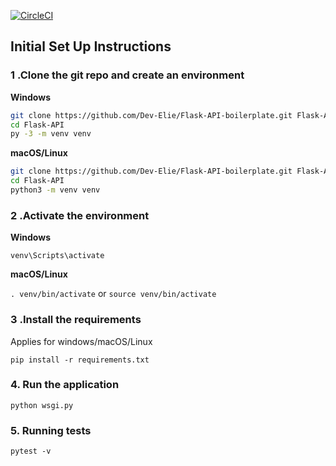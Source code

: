 [![CircleCI](https://dl.circleci.com/status-badge/img/gh/Dev-Elie/Flask-API-boilerplate/tree/main.svg?style=svg)](https://dl.circleci.com/status-badge/redirect/gh/Dev-Elie/Flask-API-boilerplate/tree/main)

## Initial Set Up Instructions
### 1 .Clone the git repo and create an environment 
                    
**Windows**
          
```bash
git clone https://github.com/Dev-Elie/Flask-API-boilerplate.git Flask-API
cd Flask-API
py -3 -m venv venv
```
          
**macOS/Linux**
          
```bash
git clone https://github.com/Dev-Elie/Flask-API-boilerplate.git Flask-API
cd Flask-API
python3 -m venv venv
```

### 2 .Activate the environment
          
**Windows** 

```venv\Scripts\activate```
          
**macOS/Linux**

```. venv/bin/activate```
or
```source venv/bin/activate```

### 3 .Install the requirements

Applies for windows/macOS/Linux

```pip install -r requirements.txt```


### 4. Run the application 


`python wsgi.py`

### 5. Running tests

`pytest -v`
